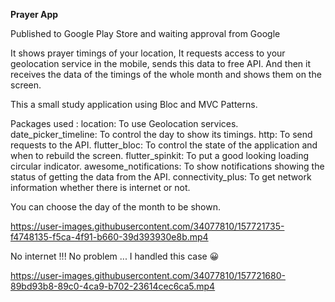 **Prayer App**

Published to Google Play Store and waiting approval from Google

It shows prayer timings of your location, It requests access to your geolocation service in the mobile, sends this data to free API.
And then it receives the data of the timings of the whole month and shows them on the screen.

This a small study application using Bloc and MVC Patterns. 

Packages used :
  location: To use Geolocation services.
  date_picker_timeline: To control the day to show its timings.
  http: To send requests to the API.
  flutter_bloc: To control the state of the application and when to rebuild the screen.
  flutter_spinkit: To put a good looking loading circular indicator.
  awesome_notifications: To show notifications showing the status of getting the data from the API.
  connectivity_plus: To get network information whether there is internet or not.

You can choose the day of the month to be shown.


https://user-images.githubusercontent.com/34077810/157721735-f4748135-f5ca-4f91-b660-39d393930e8b.mp4


No internet !!! No problem ... I handled this case :grinning:


https://user-images.githubusercontent.com/34077810/157721680-89bd93b8-89c0-4ca9-b702-23614cec6ca5.mp4
